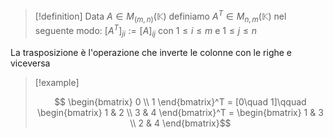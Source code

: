 >[!definition]
>Data $A \in M_{(m,n)}(\mathbb{K})$ definiamo $A^T \in M_{n,m}(\mathbb{K})$ nel seguente modo: $[A^T]_{ji} := [A]_{ij}$ con $1 \leq i \leq m$ e $1 \leq j \leq n$

La trasposizione è l'operazione che inverte le colonne con le righe e viceversa

>[!example]
>
> $$ \begin{bmatrix}
> 0 \\
1
\end{bmatrix}^T = [0\quad 1]\qquad
\begin{bmatrix}
>1 & 2 \\
3 & 4
\end{bmatrix}^T = \begin{bmatrix}
1 & 3 \\
2 & 4
\end{bmatrix}$$


